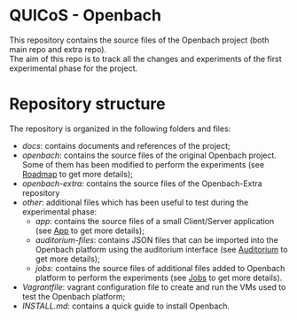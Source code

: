 # QUICoS - Openbach
This repository contains the source files of the Openbach project (both main repo and extra repo).  
The aim of this repo is to track all the changes and experiments of the first experimental phase for the project.

# Repository structure
The repository is organized in the following folders and files:
- *docs*: contains documents and references of the project;
- *openbach*: contains the source files of the original Openbach project. Some of them has been modified to perform the experiments (see [Roadmap](./ROADMAP.md) to get more details);
- *openbach-extra*: contains the source files of the Openbach-Extra repository
- *other*: additional files which has been useful to test during the experimental phase:
  - *app*: contains the source files of a small Client/Server application (see [App](./other/app/APP.md) to get more details);
  - *auditorium-files*: contains JSON files that can be imported into the Openbach platform using the auditorium interface (see [Auditorium](./other/auditorium-files/AUDITORIUM.md) to get more details);
  - *jobs*: contains the source files of additional files added to Openbach platform to perform the experiments (see [Jobs](./other/jobs/JOBS.md) to get more details).
- *Vagrantfile*:  vagrant configuration file to create and run the VMs used to test the Openbach platform;
- *INSTALL.md*: contains a quick guide to install Openbach.